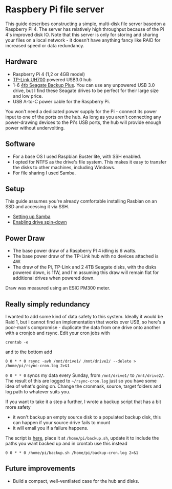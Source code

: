 # Raspbery Pi file server

This guide describes constructing a simple, multi-disk file server basedon a Raspberry Pi 4. The server has relatively high throughput because of the Pi 4's improved disk IO. Note that this server is only for storing and sharing your files on a local network - it doesn't have anything fancy like RAID for increased speed or data redundancy.

## Hardware

- Raspberry Pi 4 (1,2 or 4GB model)
- [TP-Link UH700](https://www.tp-link.com/us/home-networking/usb-hub/uh700/) powered USB3.0 hub
- 1-6 [4tb Seagate Backup Plus](https://www.seagate.com/gb/en/consumer/backup/backup-plus/). You can use any unpowered USB 3.0 drive, but I find these Seagate drives to be perfect for their large size and low price.
- USB A-to-C power cable for the Raspberry Pi. 

You won't need a dedicated power supply for the Pi - connect its power input to one of the ports on the hub. As long as you aren't connecting any power-drawing devices to the Pi's USB ports, the hub will provide enough power without undervolting.

## Software

- For a base OS I used Raspbian Buster lite, with SSH enabled.
- I opted for NTFS as the drive's file system. This makes it easy to transfer the disks to other machines, including Windows.  
- For file sharing I used Samba.

## Setup

This guide assumes you're already comfortable installing Rasbian on an SSD and accessing it via SSH.

- [Setting up Samba](raspberrypi-samba-server.md)
- [Enabling drive spin-down](raspberrypi-drivespindown.md)

## Power Draw

- The base power draw of a Raspberry PI 4 idling is 6 watts.
- The base power draw of the TP-Link hub with no devices attached is 4W.
- The draw of the Pi, TP-Link and 2 4TB Seagate disks, with the disks powered down, is 11W, and I'm assuming this draw will remain flat for additional drives when powered down.

Draw was measured using an ESIC PM300 meter.

## Really simply redundancy

I wanted to add some kind of data safety to this system. Ideally it would be Raid 1, but I cannot find an implementation that works over USB, so here's a poor-man's compromise - duplicate the data from one drive onto another with a cronjob and rsync. Edit your cron jobs with 

    crontab -e

and to the bottom add

    0 0 * * 0 rsync -avh /mnt/drive1/ /mnt/drive2/ --delete > /home/pi/rsync-cron.log 2>&1

`0 0 * * 0` syncs my data every Sunday, from `/mnt/drive1/` to `/mnt/drive2/`. The result of this are logged to `~/rsync-cron.log` just so you have some idea of what's going on. Change the cronmask, source, target folders and log path to whatever suits you. 

If you want to take it a step a further, I wrote a backup script that has a bit more safety 
- it won't backup an empty source disk to a populated backup disk, this can happen if your source drive fails to mount
- it will email you if a failure happens.

The script is [here](https://github.com/shukriadams/guides/blob/master/raspberrypi/backup.sh), place it at `/home/pi/backup.sh`, update it to include the paths you want backed up and in crontab use this instead

    0 0 * * 0 /home/pi/backup.sh /home/pi/backup-cron.log 2>&1

## Future improvements

- Build a compact, well-ventilated case for the hub and disks.



